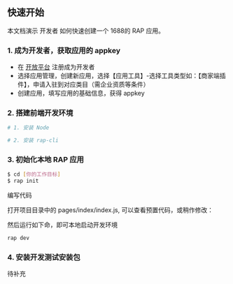 ## 快速开始

本文档演示 开发者 如何快速创建一个 1688的 RAP 应用。


### 1. 成为开发者，获取应用的 appkey  
  * 在 [开放平台](https://open.1688.com/) 注册成为开发者
  * 选择应用管理，创建新应用，选择【应用工具】-选择工具类型如：【商家端插件】，申请入驻到对应类目（需企业资质等条件）
  * 创建应用，填写应用的基础信息，获得 appkey

### 2. 搭建前端开发环境

```bash
# 1. 安装 Node

# 2. 安装 rap-cli

```

### 3. 初始化本地 RAP 应用

```bash
$ cd [你的工作目标]
$ rap init 
```

编写代码

打开项目目录中的 pages/index/index.js, 可以查看预置代码，或稍作修改：

然后运行如下命，即可本地启动开发环境

```bash 
rap dev 
```



### 4. 安装开发测试安装包


待补充





